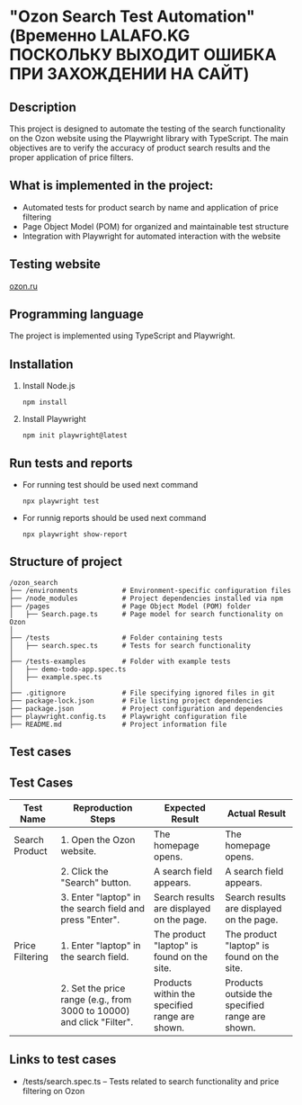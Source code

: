 # "Ozon Search Test Automation" (Временно LALAFO.KG ПОСКОЛЬКУ ВЫХОДИТ ОШИБКА ПРИ ЗАХОЖДЕНИИ НА САЙТ)

## Description 
This project is designed to automate the testing of the search functionality on the Ozon website using the Playwright library with TypeScript. The main objectives are to verify the accuracy of product search results and the proper application of price filters.

## What is implemented in the project:
- Automated tests for product search by name and application of price filtering
- Page Object Model (POM) for organized and maintainable test structure
- Integration with Playwright for automated interaction with the website

## Testing website
[ozon.ru](https://ozon.ru)

## Programming language
The project is implemented using TypeScript and Playwright.

## Installation
1. Install Node.js
    ```
    npm install
    ```
2. Install Playwright

    ```
    npm init playwright@latest
    ```
    

## Run tests and reports
- For running test should be used next command

    ```
    npx playwright test
    ```
- For runnig reports should be used next command

    ```
    npx playwright show-report
    ```

## Structure of project

```
/ozon_search
├── /environments           # Environment-specific configuration files
├── /node_modules           # Project dependencies installed via npm
├── /pages                  # Page Object Model (POM) folder
│   ├── Search.page.ts      # Page model for search functionality on Ozon
│
├── /tests                  # Folder containing tests
│   ├── search.spec.ts      # Tests for search functionality
│
├── /tests-examples         # Folder with example tests
│   ├── demo-todo-app.spec.ts
│   ├── example.spec.ts
│
├── .gitignore              # File specifying ignored files in git
├── package-lock.json       # File listing project dependencies
├── package.json            # Project configuration and dependencies
├── playwright.config.ts    # Playwright configuration file
├── README.md               # Project information file

```
## Test cases

## Test Cases

| Test Name           | Reproduction Steps                                              | Expected Result                                  | Actual Result                                  |
|---------------------|-----------------------------------------------------------------|--------------------------------------------------|------------------------------------------------|
| Search Product      | 1. Open the Ozon website.                                      | The homepage opens.                              | The homepage opens.                            |
|                     | 2. Click the "Search" button.                                  | A search field appears.                          | A search field appears.                        |
|                     | 3. Enter "laptop" in the search field and press "Enter".       | Search results are displayed on the page.        | Search results are displayed on the page.      |
| Price Filtering     | 1. Enter "laptop" in the search field.                         | The product "laptop" is found on the site.       | The product "laptop" is found on the site.     |
|                     | 2. Set the price range (e.g., from 3000 to 10000) and click "Filter". | Products within the specified range are shown.  | Products outside the specified range are shown.|

## Links to test cases
- /tests/search.spec.ts – Tests related to search functionality and price filtering on Ozon
